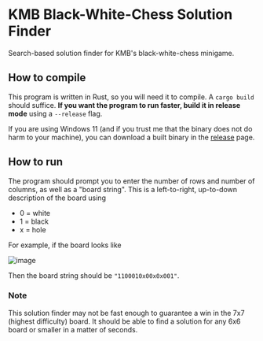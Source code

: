 # KMB Black-White-Chess Solution Finder

Search-based solution finder for KMB's black-white-chess minigame.

## How to compile

This program is written in Rust, so you will need it to compile. A `cargo build` should suffice. **If you want the program to run faster, build it in release mode** using a `--release` flag.

If you are using Windows 11 (and if you trust me that the binary does not do harm to your machine), you can download a built binary in the [release](https://github.com/mcnuggets-lab/kmb_black_white_chess/releases) page.

## How to run

The program should prompt you to enter the number of rows and number of columns, as well as a "board string". This is a left-to-right, up-to-down description of the board using

- 0 = white
- 1 = black
- x = hole

For example, if the board looks like

![image](https://github.com/user-attachments/assets/712e3cff-1fb4-4419-9148-ef8ee84fe350)

Then the board string should be `"1100010x00x0x001"`.

### Note

This solution finder may not be fast enough to guarantee a win in the 7x7 (highest difficulty) board. It should be able to find a solution for any 6x6 board or smaller in a matter of seconds.
